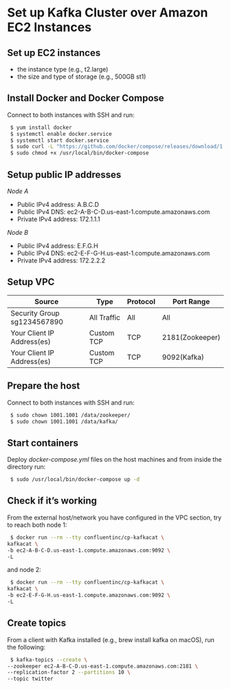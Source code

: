 # Set up Kafka Cluster over Amazon EC2 Instances

## Set up EC2 instances

 - the instance type (e.g., t2.large)
 - the size and type of storage (e.g., 500GB st1)

## Install Docker and Docker Compose

Connect to both instances with SSH and run:

```bash
 $ yum install docker
 $ systemctl enable docker.service
 $ systemctl start docker.service
 $ sudo curl -L "https://github.com/docker/compose/releases/download/1.28.2/docker-compose-$(uname -s)-$(uname -m)" -o /usr/local/bin/docker-compose
 $ sudo chmod +x /usr/local/bin/docker-compose
```

## Setup public IP addresses

*Node A*
 - Public IPv4 address: A.B.C.D
 - Public IPv4 DNS: ec2-A-B-C-D.us-east-1.compute.amazonaws.com
 - Private IPv4 address: 172.1.1.1

*Node B*
 - Public IPv4 address: E.F.G.H
 - Public IPv4 DNS: ec2-E-F-G-H.us-east-1.compute.amazonaws.com
 - Private IPv4 address: 172.2.2.2

## Setup VPC

| Source                       | Type        | Protocol | Port Range      |
| ---------------------------- | ----------- | -------- | --------------- |
| Security Group sg1234567890  | All Traffic | All      | All             |
| Your Client IP Address(es)   | Custom TCP  | TCP      | 2181(Zookeeper) |
| Your Client IP Address(es)   | Custom TCP  | TCP      | 9092(Kafka)     |

## Prepare the host

Connect to both instances with SSH and run:

```bash
 $ sudo chown 1001.1001 /data/zookeeper/
 $ sudo chown 1001.1001 /data/kafka/
```

## Start containers

Deploy *docker-compose.yml* files on the host machines and from
inside the directory run:

```bash
 $ sudo /usr/local/bin/docker-compose up -d
```

## Check if it’s working

From the external host/network you have configured in the VPC section,
try to reach both node 1:

```bash
 $ docker run --rm --tty confluentinc/cp-kafkacat \
kafkacat \
-b ec2-A-B-C-D.us-east-1.compute.amazonaws.com:9092 \
-L 
```

and node 2:

```bash
 $ docker run --rm --tty confluentinc/cp-kafkacat \
kafkacat \
-b ec2-E-F-G-H.us-east-1.compute.amazonaws.com:9092 \
-L 
```

## Create topics

From a client with Kafka installed (e.g., brew install kafka on macOS), run the following:

```bash
 $ kafka-topics --create \
--zookeeper ec2-A-B-C-D.us-east-1.compute.amazonaws.com:2181 \
--replication-factor 2 --partitions 10 \
--topic twitter
```
